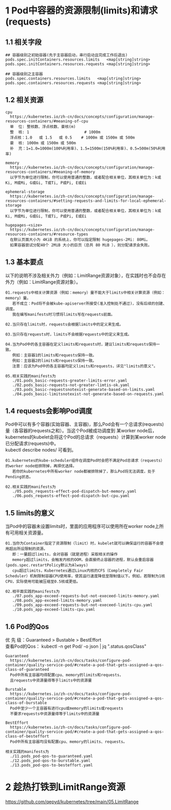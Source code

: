 # 1 Pod中容器的资源限制(limits)和请求(requests)
## 1.1 相关字段
```
## 容器级别之初始容器(先于主容器启动，串行启动且完成工作后退出)
pods.spec.initContainers.resources.limits   <map[string]string>   
pods.spec.initContainers.resources.requests <map[string]string>

## 容器级别之主容器
pods.spec.containers.resources.limits   <map[string]string>
pods.spec.containers.resources.requests <map[string]string>
```

## 1.2 相关资源
```
cpu
  https://kubernetes.io/zh-cn/docs/concepts/configuration/manage-resources-containers/#meaning-of-cpu
  单  位: 整核数、浮点核数、豪核(m)
  整  核: 1                        # 1000m 
  浮点核：1.0   或 1.5   或 0.5    # 1000m 或 1500m 或 500m
  豪  核: 1000m 或 1500m 或 500m  
  补  充：1=1.0=1000m(100%利用率)、1.5=1500m(150%利用率)、0.5=500m(50%利用率)

memory
  https://kubernetes.io/zh-cn/docs/concepts/configuration/manage-resources-containers/#meaning-of-memory
  以字节为单位进行限制，你可以使用普通的整数，或者配合相关单位，其相关单位为：k或Ki, M或Mi, G或Gi, T或Ti, P或Pi, E或Ei

ephemeral-storage
  https://kubernetes.io/zh-cn/docs/concepts/configuration/manage-resources-containers/#setting-requests-and-limits-for-local-ephemeral-storage
  以字节为单位进行限制，你可以使用普通的整数，或者配合相关单位，其相关单位为：k或Ki, M或Mi, G或Gi, T或Ti, P或Pi, E或Ei

hugepages-<size>
  https://kubernetes.io/zh-cn/docs/concepts/configuration/manage-resources-containers/#resource-types
  在默认页面大小为 4KiB 的系统上，你可以指定限制 hugepages-2Mi: 80Mi。 
  如果容器尝试分配40个 2MiB 大小的巨页（总共 80 MiB ），则分配请求会失败。
```

## 1.3 基本要点
以下的说明不涉及相关外力（例如：LimitRange资源对象），在实践时也不会存在外力（例如：LimitRange资源对象）。
```
01.requests中相关计算资源（例如：memory）量不能大于limits中相关计算资源（例如：memory）量。
   若不成立：Pod将不会被kube-apiserver所接受(准入控制处不通过)，没有后续的创建、调度。
   我在编写manifests时习惯将limits写在requests前面。

02.当只存在limits时，requests会根据limits中的定义来生成。

03.当只存在requests时，limits不会根据requests中的定义来生成。

04.当为Pod中的各主容器在定义limits和requests时，建议limits和requests保持一致。
   例如：主容器1的limits和requests保持一致。
   例如：主容器2的limits和requests保持一致。
   注意：应该为Pod中的各主容器均定义limits和requests，详见"limits的意义"。

05.相关实践的manifests为
   ./01.pods_basic-requests-greater-limits-error.yaml
   ./02.pods_basic-requests-not-greater-limtis-ok.yaml
   ./03.pods_basic-requestsnotexist-generate-based-on-limits.yaml
   ./04.pods_basic-limitsnotexist-not-generate-based-on-requests.yaml
```

## 1.4 requests会影响Pod调度
Pod中可以有多个容器(实始容器、主容器)，那么Pod会有一个总请求(requests)量（各容器的requests之和）。当这个Pod被成功调度到
某worker node后，kubernetes的kubelet会将这个Pod的总请求（requests）计算到某worker node已分配请求(requests)中。  
kubectl describe nodes/<NodeName> 可看到。
```
01.kubernetes的kube-scheduler组件在调度Pod时会把不满足Pod总请求（requests）的worker node给排除掉，再择优选择。
   若你的kubernetes中所有worker node都被排除掉了，那么Pod将无法调度，处于Pending状态。

02.相关实践的manifests为
   ./05.pods_requests-effect-pod-dispatch-but-memory.yaml
   ./06.pods_requests-effect-pod-dispatch-but-cpu.yaml
```

## 1.5 limits的意义
当Pod中的容器未设置limits时，里面的应用程序可以使用所在worker node上所有可用相关资源量。
```
01.当你为Container指定了资源限制（limit）时，kubelet就可以确保运行的容器不会使用超出所设限制的资源。
   即：一量超过limits，会对容器（就是进程）采取相关的操作
   memory超过limits，会触发内核的OOM，会直接终止容器的进程，默认会重启容器(pods.spec.restartPolicy默认为Always)
   cpu超过limits，Kubernetes通过Linux内核的CFS（Completely Fair Scheduler）机制限制容器CPU使用率，使其运行速度降低至限制值以下。例如，若限制为1核CPU，实际使用可能被压缩至0.5核或更低。

02.相平面实践的manifests为
   ./07.pods_app-exceed-requests-but-not-execeed-limits-memory.yaml
   ./08.pods_app-exceed-limits-memory.yaml
   ./09.pods_app-exceed-requests-but-not-execeed-limits-cpu.yaml
   ./10.pods_app-exceed-limits-cpu.yaml
```

## 1.6 Pod的Qos 
优   先   级：Guaranteed > Bustable > BestEffort  
查看Pod的Qos： kubectl -n <Namespace> get Pod/<PodName> -o json | jq ".status.qosClass"  
```
Guaranteed
  https://kubernetes.io/zh-cn/docs/tasks/configure-pod-container/quality-service-pod/#create-a-pod-that-gets-assigned-a-qos-class-of-guaranteed
  Pod中所有主容器均得配置cpu、memory的limits和requests，
  且requests中资源量得等于limits中的资源量

Burstable
  https://kubernetes.io/zh-cn/docs/tasks/configure-pod-container/quality-service-pod/#create-a-pod-that-gets-assigned-a-qos-class-of-burstable
  Pod中至少一个主容器有进行cpu或memory的limits或requests
  不要求requests中资源量得等于limits中的资源量

BestEffort
  https://kubernetes.io/zh-cn/docs/tasks/configure-pod-container/quality-service-pod/#create-a-pod-that-gets-assigned-a-qos-class-of-besteffort
  Pod中所有主容器均没有配置cpu、memory的limits、requests。

相关实践的manifests为
  ./11.pods_pod-qos-to-guaranteed.yaml
  ./12.pods_pod-qos-to-burstable.yaml
  ./13.pods_pod-qos-to-besteffort.yaml
```

# 2 趁热打铁到LimitRange资源
https://github.com/qepyd/kubernetes/tree/main/05.LimitRange

